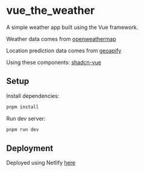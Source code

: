 # vue_the_weather

A simple weather app built using the Vue framework.

Weather data comes from [openweathermap](https://openweathermap.org/)

Location prediction data comes from [geoapify](https://www.geoapify.com/)

Using these components: [shadcn-vue](https://shadcn-vue.com/)

## Setup

Install dependencies:

```bash
pnpm install
```

Run dev server:

```bash
pnpm run dev
```

## Deployment

Deployed using Netlify [here](https://weather-vueing.netlify.app/)
